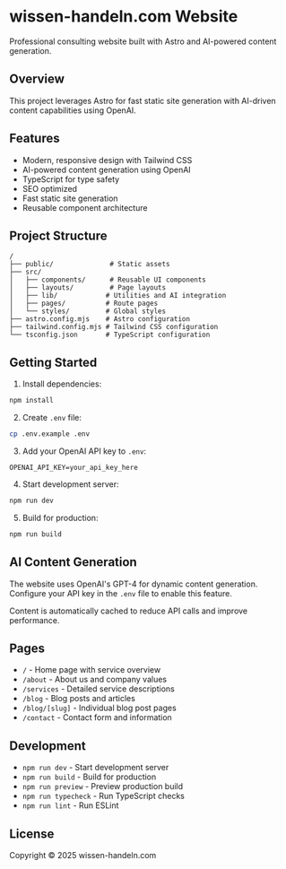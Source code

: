 # wissen-handeln.com Website

Professional consulting website built with Astro and AI-powered content generation.

## Overview

This project leverages Astro for fast static site generation with AI-driven content capabilities using OpenAI.

## Features

- Modern, responsive design with Tailwind CSS
- AI-powered content generation using OpenAI
- TypeScript for type safety
- SEO optimized
- Fast static site generation
- Reusable component architecture

## Project Structure

```
/
├── public/              # Static assets
├── src/
│   ├── components/      # Reusable UI components
│   ├── layouts/         # Page layouts
│   ├── lib/            # Utilities and AI integration
│   ├── pages/          # Route pages
│   └── styles/         # Global styles
├── astro.config.mjs    # Astro configuration
├── tailwind.config.mjs # Tailwind CSS configuration
└── tsconfig.json       # TypeScript configuration
```

## Getting Started

1. Install dependencies:
```bash
npm install
```

2. Create `.env` file:
```bash
cp .env.example .env
```

3. Add your OpenAI API key to `.env`:
```
OPENAI_API_KEY=your_api_key_here
```

4. Start development server:
```bash
npm run dev
```

5. Build for production:
```bash
npm run build
```

## AI Content Generation

The website uses OpenAI's GPT-4 for dynamic content generation. Configure your API key in the `.env` file to enable this feature.

Content is automatically cached to reduce API calls and improve performance.

## Pages

- `/` - Home page with service overview
- `/about` - About us and company values
- `/services` - Detailed service descriptions
- `/blog` - Blog posts and articles
- `/blog/[slug]` - Individual blog post pages
- `/contact` - Contact form and information

## Development

- `npm run dev` - Start development server
- `npm run build` - Build for production
- `npm run preview` - Preview production build
- `npm run typecheck` - Run TypeScript checks
- `npm run lint` - Run ESLint

## License

Copyright © 2025 wissen-handeln.com

